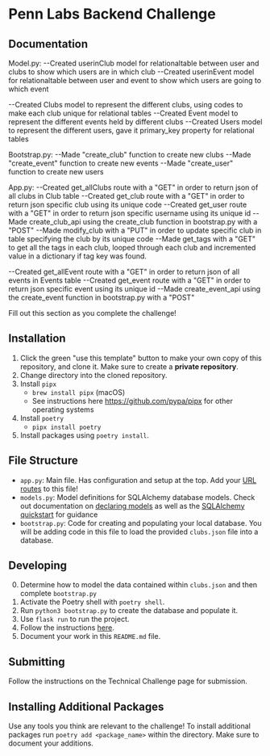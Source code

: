 # Penn Labs Backend Challenge

## Documentation

Model.py:
--Created userinClub model for relationaltable between user and clubs to show which users are in which club
--Created userinEvent model for relationaltable between user and event to show which users are going to which event

--Created Clubs model to represent the different clubs, using codes to make each club unique for relational tables
--Created Event model to represent the different events held by different clubs
--Created Users model to represent the different users, gave it primary_key property for relational tables

Bootstrap.py:
--Made "create_club" function to create new clubs 
--Made "create_event" function to create new events
--Made "create_user" function to create new users

App.py:
--Created get_allClubs route with a "GET" in order to return json of all clubs in Club table
--Created get_club route with a "GET" in order to return json specific club using its unique code
--Created get_user route with a "GET" in order to return json specific username using its unique id
--Made create_club_api using the create_club function in bootstrap.py with a "POST"
--Made modify_club with a "PUT" in order to update specific club in table specifying the club by its unique code
--Made get_tags with a "GET" to get all the tags in each club, looped through each club and incremented value in a dictionary if tag key was found.

--Created get_allEvent route with a "GET" in order to return json of all events in Events table
--Created get_event route with a "GET" in order to return json specific event using its unique id
--Made create_event_api using the create_event function in bootstrap.py with a "POST"

Fill out this section as you complete the challenge!

## Installation

1. Click the green "use this template" button to make your own copy of this repository, and clone it. Make sure to create a **private repository**.
2. Change directory into the cloned repository.
3. Install `pipx`
   - `brew install pipx` (macOS)
   - See instructions here https://github.com/pypa/pipx for other operating systems
4. Install `poetry`
   - `pipx install poetry`
5. Install packages using `poetry install`.

## File Structure

- `app.py`: Main file. Has configuration and setup at the top. Add your [URL routes](https://flask.palletsprojects.com/en/1.1.x/quickstart/#routing) to this file!
- `models.py`: Model definitions for SQLAlchemy database models. Check out documentation on [declaring models](https://flask-sqlalchemy.palletsprojects.com/en/2.x/models/) as well as the [SQLAlchemy quickstart](https://flask-sqlalchemy.palletsprojects.com/en/2.x/quickstart/#quickstart) for guidance
- `bootstrap.py`: Code for creating and populating your local database. You will be adding code in this file to load the provided `clubs.json` file into a database.

## Developing

0. Determine how to model the data contained within `clubs.json` and then complete `bootstrap.py`
1. Activate the Poetry shell with `poetry shell`.
2. Run `python3 bootstrap.py` to create the database and populate it.
3. Use `flask run` to run the project.
4. Follow the instructions [here](https://www.notion.so/pennlabs/Backend-Challenge-862656cb8b7048db95aaa4e2935b77e5).
5. Document your work in this `README.md` file.

## Submitting

Follow the instructions on the Technical Challenge page for submission.

## Installing Additional Packages

Use any tools you think are relevant to the challenge! To install additional packages
run `poetry add <package_name>` within the directory. Make sure to document your additions.
